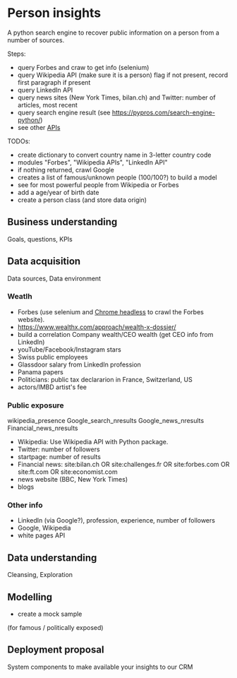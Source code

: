 # Person insights

A python search engine to recover public information on a person from a number of sources.

Steps:

- query Forbes and craw to get info (selenium)
- query Wikipedia API (make sure it is a person) flag if not present, record first paragraph if present
- query LinkedIn API
- query news sites (New York Times, bilan.ch) and Twitter: number of articles, most recent
- query search engine result (see https://pypros.com/search-engine-python/)
- see other [APIs](https://github.com/toddmotto/public-apis)

 

TODOs:

- create dictionary to convert country name in 3-letter country code
- modules "Forbes", "Wikipedia APIs", "LinkedIn API"
- if nothing returned, crawl Google
- creates a list of famous/unknown people (100/100?) to build a model
- see for most powerful people from Wikipedia or Forbes
- add a age/year of birth date
- create a person class (and store data origin)



## Business understanding

Goals, questions, KPIs## Data acquisition

Data sources, Data environment

### Weatlh

- Forbes (use selenium and [Chrome headless](https://intoli.com/blog/running-selenium-with-headless-chrome/) to crawl the Forbes website).
- https://www.wealthx.com/approach/wealth-x-dossier/
- build a correlation Company wealth/CEO wealth (get CEO info from LinkedIn)
- youTube/Facebook/Instagram stars
- Swiss public employees
- Glassdoor salary from LinkedIn profession
- Panama papers
- Politicians: public tax declararion in France, Switzerland, US
- actors/IMBD artist's fee

### Public exposure


wikipedia_presence
Google_search_nresults
Google_news_nresults
Financial_news_nresults

- Wikipedia: Use Wikipedia API with Python package.
- Twitter: number of followers
- startpage: number of results
- Financial news: site:bilan.ch OR site:challenges.fr OR site:forbes.com OR site:ft.com OR site:economist.com
- news website (BBC, New York Times)
- blogs

### Other info

- LinkedIn (via Google?), profession, experience, number of followers
- Google, Wikipedia
- white pages API

## Data understanding

Cleansing, Exploration## Modelling

- create a mock sample

(for famous / politically exposed)## Deployment proposal

System components to make available your insights to our CRM